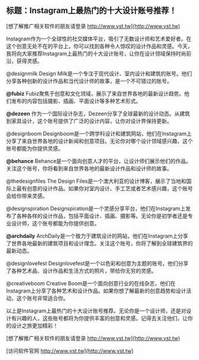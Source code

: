 ## **标题：Instagram上最热门的十大设计账号推荐！**

[想了解推广相关软件的朋友请登录 http://www.vst.tw](http://www.vst.tw)

Instagram作为一个全球性的社交媒体平台，吸引了无数设计师和艺术爱好者。在这个创意无处不在的平台上，你可以找到各种令人惊叹的设计作品和灵感。今天，我将向大家推荐Instagram上最热门的十大设计账号，让你在设计领域保持时尚前沿，获得灵感。

@designmilk
Design Milk是一个专注于现代设计、室内设计和建筑的账号。他们分享各种创新的设计作品和当代设计师的故事，是一个不可错过的账号。

**@fubiz**
Fubiz聚焦于创意和文化领域，展示了来自世界各地的最新设计趋势。他们发布的内容包括摄影、插画、平面设计等多种艺术形式。

**@dezeen**
作为一个国际设计杂志，Dezeen分享了全球最新的设计动态。从建筑到家具设计，这个账号提供了广泛的设计内容，让你对设计界保持更新。

@designboom
Designboom是一个跨学科设计和建筑网站，他们在Instagram上分享了来自世界各地的设计新闻和创意项目。无论你对哪个设计领域感兴趣，这个账号都能为你提供灵感。

**@behance**
Behance是一个面向创意人才的平台，让设计师们展示他们的作品。关注这个账号，你将看到来自世界各地的最新设计作品和设计师的故事。

@thedesignfiles
The Design Files是一个澳大利亚的设计博客，展示了当地和国际上最有创意的设计作品。如果你对室内设计、手工艺或者艺术感兴趣，这个账号会给你带来灵感。

@designspiration
Designspiration是一个灵感分享平台，他们在Instagram上发布了各种各样的设计作品，包括平面设计、插画、摄影等。无论你是初学者还是专业设计师，这个账号都能为你提供创意。

**@archdaily**
ArchDaily是一个致力于建筑设计的网站，他们在Instagram上分享了世界各地最新的建筑项目和设计理念。关注这个账号，你将了解到全球建筑界的最新动态。

@designlovefest
Designlovefest是一个以色彩和创意为主题的账号。他们分享了各种艺术品、设计作品和生活方式的照片，带给你无穷的灵感。

@creativeboom
Creative Boom是一个面向创意行业的在线杂志，他们在Instagram上分享了各种艺术和设计作品。如果你想了解最新的创意趋势和设计活动，这个账号非常适合你。

以上是Instagram上最热门的十大设计账号推荐。无论你是一个设计师，还是对设计有兴趣的人，这些账号都将为你提供丰富的创意和灵感。记得去关注他们，让你的设计之旅更加精彩！

[想了解推广相关软件的朋友请登录 http://www.vst.tw](http://www.vst.tw)


[访问软件官网 http://www.vst.tw](http://www.vst.tw)
